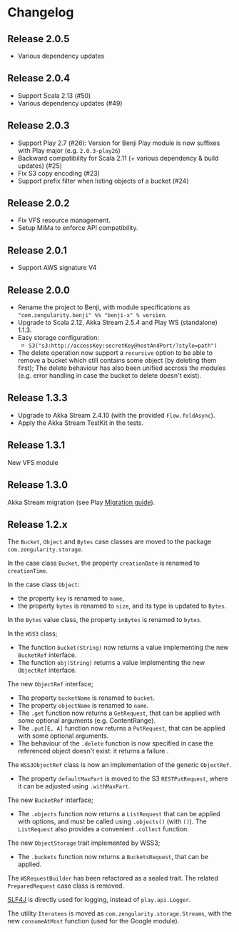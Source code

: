 # Changelog

## Release 2.0.5

- Various dependency updates

## Release 2.0.4

- Support Scala 2.13 (#50)
- Various dependency updates (#49)

## Release 2.0.3

- Support Play 2.7 (#26): Version for Benji Play module is now suffixes with Play major (e.g. `2.0.3-play26`)
- Backward compatibility for Scala 2.11 (+ various dependency & build updates) (#25)
- Fix S3 copy encoding (#23)
- Support prefix filter when listing objects of a bucket (#24)

## Release 2.0.2

- Fix VFS resource management.
- Setup MiMa to enforce API compatibility.

## Release 2.0.1

- Support AWS signature V4

## Release 2.0.0

- Rename the project to Benji, with module specifications as `"com.zengularity.benji" %% "benji-x" % version`.
- Upgrade to Scala 2.12, Akka Stream 2.5.4 and Play WS (standalone) 1.1.3.
- Easy storage configuration:
    - `S3("s3:http://accessKey:secretKey@hostAndPort/?style=path")`
- The delete operation now support a `recursive` option to be able to remove a bucket which still contains some object (by deleting them first); The delete behaviour has also been unified accross the modules (e.g. error handling in case the bucket to delete doesn't exist).

## Release 1.3.3

- Upgrade to Akka Stream 2.4.10 (with the provided `Flow.foldAsync`).
- Apply the Akka Stream TestKit in the tests.

## Release 1.3.1

New VFS module

## Release 1.3.0

Akka Stream migration (see Play [Migration guide](https://www.playframework.com/documentation/2.5.x/StreamsMigration25)).

## Release 1.2.x

The `Bucket`, `Object` and `Bytes` case classes are moved to the package `com.zengularity.storage`.

In the case class `Bucket`, the property `creationDate` is renamed to `creationTime`.

In the case class `Object`:

- the property `key` is renamed to `name`,
- the property `bytes` is renamed to `size`, and its type is updated to `Bytes`.

In the `Bytes` value class, the property `inBytes` is renamed to `bytes`.

In the `WSS3` class;

- The function `bucket(String)` now returns a value implementing the new `BucketRef` interface.
- The function `obj(String)` returns a value implementing the new `ObjectRef` interface.

The new `ObjectRef` interface;

- The property `bucketName` is renamed to `bucket`.
- The property `objectName` is renamed to `name`.
- The `.get` function now returns a `GetRequest`, that can be applied with some optional arguments (e.g. ContentRange).
- The `.put[E, A]` function now returns a `PutRequest`, that can be applied with some optional arguments.
- The behaviour of the `.delete` function is now specified in case the referenced object doesn't exist: it returns a failure
.

The `WSS3ObjectRef` class is now an implementation of the generic `ObjectRef`.

- The property `defaultMaxPart` is moved to the S3 `RESTPutRequest`, where it can be adjusted using `.withMaxPart`.

The new `BucketRef` interface;

- The `.objects` function now returns a `ListRequest` that can be applied with options, and must be called using `.objects()` (with `()`). The `ListRequest` also provides a convenient `.collect` function.

The new `ObjectStorage` trait implemented by WSS3;

- The `.buckets` function now returns a `BucketsRequest`, that can be applied.

The `WSRequestBuilder` has been refactored as a sealed trait. The related `PreparedRequest` case class is removed.

[SLF4J](http://slf4j.org/) is directly used for logging, instead of `play.api.Logger`.

The utility `Iteratees` is moved as `com.zengularity.storage.Streams`, with the new `consumeAtMost` function (used for the Google module).
